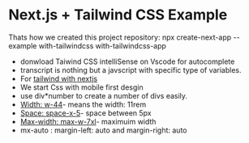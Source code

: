 # Next.js + Tailwind CSS Example

Thats how we created this project repository: npx create-next-app --example with-tailwindcss with-tailwindcss-app

- donwload Taiwind CSS intelliSense on Vscode for autocomplete
- transcript is nothing but a javscript with specific type of variables.
- For [tailwind with nextjs](https://tailwindcss.com/docs/guides/nextjs)
- We start Css with mobile first desgin
- use div\*number to create a number of divs easily.
- [Width: w-44](https://tailwindcss.com/docs/width)- means the width: 11rem
- [Space: space-x-5](https://tailwindcss.com/docs/space)- space between 5px
- [Max-width: max-w-7xl](https://tailwindcss.com/docs/max-width)- maximuim width
- mx-auto : margin-left: auto and margin-right: auto
